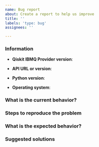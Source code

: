 ```yaml
---
name: Bug report
about: Create a report to help us improve
title: ''
labels: 'type: bug'
assignees: ''

---
```


<!-- ⚠️ If you do not respect this template, your issue will be closed -->
<!-- ⚠️ Make sure to browse the opened and closed issues -->

### Information

- **Qiskit IBMQ Provider version**:
- **API URL or version**:

- **Python version**:
- **Operating system**:

### What is the current behavior?



### Steps to reproduce the problem



### What is the expected behavior?



### Suggested solutions
